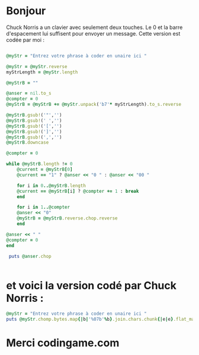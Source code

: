 # Bonjour
  
  Chuck Norris a un clavier avec seulement deux touches.
  Le 0 et la barre d'espacement lui suffisent pour envoyer un message.
  Cette version est codée par moi : 
  
```ruby runnable

@myStr = "Entrez votre phrase à coder en unaire ici "

@myStr = @myStr.reverse
myStrLength = @myStr.length

@myStrB = ""

@anser = nil.to_s
@compter = 0
@myStrB = @myStrB += @myStr.unpack('b7'* myStrLength).to_s.reverse

@myStrB.gsub!('"','')
@myStrB.gsub!(' ','')
@myStrB.gsub!('[','')
@myStrB.gsub!(']','')
@myStrB.gsub!(',','')
@myStrB.downcase

@compter = 0

while @myStrB.length != 0 
    @current = @myStrB[0] 
    @current == "1" ? @anser << "0 " : @anser << "00 " 

    for i in 0..@myStrB.length
    @current == @myStrB[i] ? @compter += 1 : break
    end

    for i in 1..@compter
    @anser << "0"
    @myStrB = @myStrB.reverse.chop.reverse
    end

@anser << " "
@compter = 0
end 

 puts @anser.chop
 
```

# et voici la version codé par Chuck Norris :
  
```ruby runnable
@myStr = "Entrez votre phrase à coder en unaire ici "
puts @myStr.chomp.bytes.map{|b|'%07b'%b}.join.chars.chunk{|e|e}.flat_map{|k,v|[['00','0'][k.to_i],'0'*v.size]}*' '

```  
# Merci codingame.com
